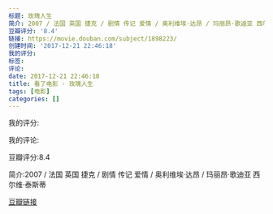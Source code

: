 ```yaml
---
标题: 玫瑰人生
简介: 2007 / 法国 英国 捷克 / 剧情 传记 爱情 / 奥利维埃·达昂 / 玛丽昂·歌迪亚 西尔维·泰斯蒂
豆瓣评分: '8.4'
链接: https://movie.douban.com/subject/1898223/
创建时间: '2017-12-21 22:46:18'
我的评分:
标签:
评论:
date: 2017-12-21 22:46:18
title: 看了电影 - 玫瑰人生
tags: [电影]
categories: []
---
```


我的评分:

我的评论:

豆瓣评分:8.4

简介:2007 / 法国 英国 捷克 / 剧情 传记 爱情 / 奥利维埃·达昂 / 玛丽昂·歌迪亚 西尔维·泰斯蒂

[豆瓣链接](https://movie.douban.com/subject/1898223/)

